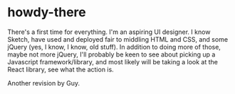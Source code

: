 # howdy-there
There's a first time for everything.
I'm an aspiring UI designer. I know Sketch, have used and deployed fair to middling HTML and CSS, and some jQuery (yes, I know, I know, old stuff). In addition to doing more of those, maybe not more jQuery, I'll probably be keen to see about picking up a Javascript framework/library, and most likely will be taking a look at the React library, see what the action is.

Another revision by Guy.
